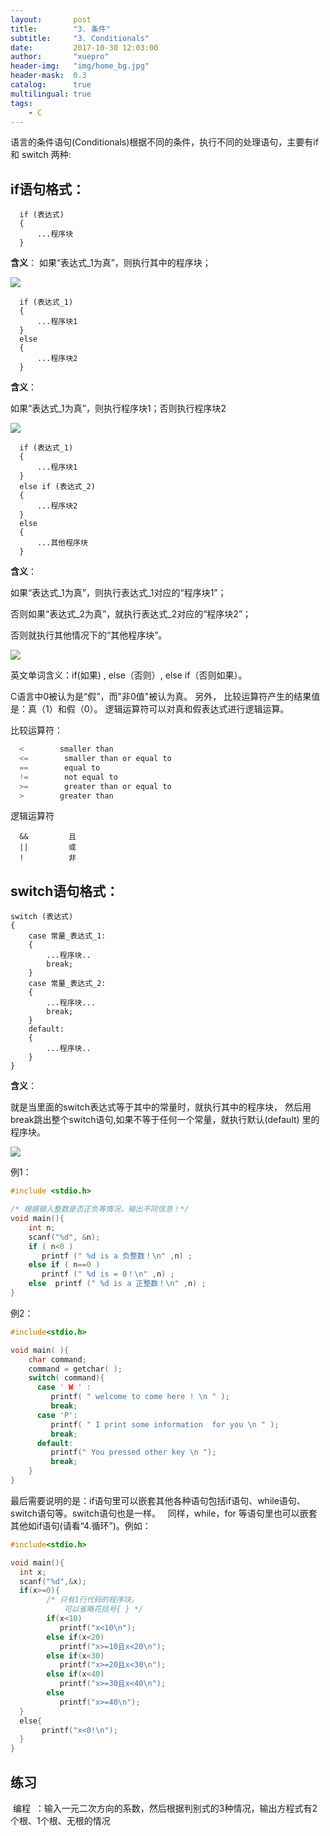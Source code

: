 ```yaml
---
layout:       post
title:        "3. 条件"
subtitle:     "3. Conditionals"
date:         2017-10-30 12:03:00
author:       "xuepro"
header-img:   "img/home_bg.jpg"
header-mask:  0.3
catalog:      true
multilingual: true
tags:
    - C
---
```


语言的条件语句(Conditionals)根据不同的条件，执行不同的处理语句，主要有if 和 switch 两种:

## if语句格式：
```
  if (表达式) 
  {
      ...程序块
  }
```

**含义**：
     如果“表达式_1为真”，则执行其中的程序块；
  
![](https://www.ntu.edu.sg/home/ehchua/programming/java/images/Flowchart_IfThen.png)

```
  if (表达式_1) 
  {
      ...程序块1
  }
  else
  {
      ...程序块2
  }
```

**含义**：
  
  如果“表达式_1为真”，则执行程序块1；否则执行程序块2 

  ![](https://www.ntu.edu.sg/home/ehchua/programming/java/images/Flowchart_IfElse.png)
```
  if (表达式_1) 
  {
      ...程序块1
  }
  else if (表达式_2)
  {
      ...程序块2
  }
  else
  {
      ...其他程序块
  }
```

**含义**：

如果“表达式_1为真”，则执行表达式_1对应的“程序块1”；

否则如果“表达式_2为真”，就执行表达式_2对应的“程序块2”；

否则就执行其他情况下的“其他程序块”。

![](https://www.ntu.edu.sg/home/ehchua/programming/java/images/Flowchart_NestedIf.png)

英文单词含义：if(如果) , else（否则）, else if（否则如果）。

C语言中0被认为是“假”，而"非0值"被认为真。
另外，
比较运算符产生的结果值是：真（1）和假（0）。
逻辑运算符可以对真和假表达式进行逻辑运算。

比较运算符：
```c
  <        smaller than
  <=        smaller than or equal to
  ==        equal to
  !=        not equal to
  >=        greater than or equal to
  >        greater than
```

逻辑运算符
```
  &&         且
  ||         或  
  !          非
```


##  switch语句格式：
```
switch (表达式)
{
    case 常量_表达式_1:
    {
        ...程序块..
        break;
    }
    case 常量_表达式_2:
    {
        ...程序块...
        break;
    }
    default:
    {
        ...程序块..
    }
}
```

**含义**：
      
就是当里面的switch表达式等于其中的常量时，就执行其中的程序块，
然后用break跳出整个switch语句,如果不等于任何一个常量，就执行默认(default)
里的程序块。

![](https://www.ntu.edu.sg/home/ehchua/programming/java/images/Flowchart_SwitchCase.png)

例1： 
```c
#include <stdio.h>         

/* 根据输入整数是否正负等情况，输出不同信息！*/
void main(){
    int n;
    scanf("%d", &n);
    if ( n<0 ) 
       printf (" %d is a 负整数！\n" ,n) ;
    else if ( n==0 )
       printf (" %d is = 0！\n" ,n) ;
    else  printf (" %d is a 正整数！\n" ,n) ;
}
```      

例2：

```c
#include<stdio.h>

void main( ){
    char command;          
    command = getchar( );          
    switch( command){
      case ' W ' :
         printf( " welcome to come here ! \n " ); 
         break;
      case 'P':
         printf( " I print some information  for you \n " ); 
         break;
      default:
         printf(" You pressed other key \n ");
         break;
    }               
}      
```

最后需要说明的是：if语句里可以嵌套其他各种语句包括if语句、while语句、switch语句等。switch语句也是一样。
    同样，while，for 等语句里也可以嵌套其他如if语句(请看“4.循环”)。例如：
    
```c
#include<stdio.h>

void main(){
  int x; 
  scanf("%d",&x);
  if(x>=0){
        /* 只有1行代码的程序块，
            可以省略花括号{ } */
        if(x<10)            
           printf("x<10\n");       
        else if(x<20)
           printf("x>=10且x<20\n"); 
        else if(x<30)
           printf("x>=20且x<30\n");
        else if(x<40)
           printf("x>=30且x<40\n");  
        else 
           printf("x>=40\n");  
  }
  else{
       printf("x<0!\n");
  }
}
```

## 练习
  
  编程  ：输入一元二次方向的系数，然后根据判别式的3种情况，输出方程式有2个根、1个根、无根的情况
